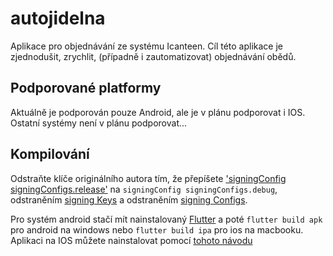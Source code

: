 # autojidelna

Aplikace pro objednávání ze systému Icanteen. Cíl této aplikace je zjednodušit, zrychlit, (případně i zautomatizovat) objednávání obědů.

## Podporované platformy

Aktuálně je podporován pouze Android, ale je v plánu podporovat i IOS. Ostatní systémy není v plánu podporovat...

## Kompilování

Odstraňte klíče originálního autora tím, že přepíšete ['signingConfig signingConfigs.release'](https://github.com/tpkowastaken/autojidelna/blob/28096713e958f0e1e4f3cf8e49aaefbeeedbb5f2/android/app/build.gradle#L71-L72) na `signingConfig signingConfigs.debug`, odstraněním [signing Keys](https://github.com/tpkowastaken/autojidelna/blob/5d0587befd74fd58315ccc131894feb8588b09fe/android/app/build.gradle#L27-L31) a odstraněním [signing Configs](https://github.com/tpkowastaken/autojidelna/blob/5d0587befd74fd58315ccc131894feb8588b09fe/android/app/build.gradle#L60-L67).

Pro systém android stačí mít nainstalovaný [Flutter](https://docs.flutter.dev/get-started/install) a poté `flutter build apk` pro android na windows nebo `flutter build ipa` pro ios na macbooku. Aplikaci na IOS můžete nainstalovat pomocí [tohoto návodu](https://chrunos.com/install-ipa-on-iphone/)
